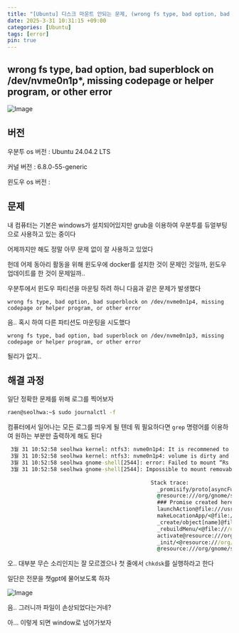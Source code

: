 ```yaml
---
title: "[Ubuntu] 디스크 마운트 안되는 문제, (wrong fs type, bad option, bad superblock on /dev/nvme0n1p*, missing codepage or helper program, or other error)"
date: 2025-3-31 10:31:15 +09:00
categories: [Ubuntu]
tags: [error]
pin: true
---
```


## wrong fs type, bad option, bad superblock on /dev/nvme0n1p*, missing codepage or helper program, or other error

![Image](https://github.com/user-attachments/assets/76287898-48c7-49a3-b571-b6fd8666db91)

## 버전

우분투 os 버전 : Ubuntu 24.04.2 LTS

커널 버전 : 6.8.0-55-generic

윈도우 os 버전 : 

## 문제

내 컴퓨터는 기본은 windows가 설치되어있지만 grub을 이용하여 우분투를 듀얼부팅으로 사용하고 있는 중이다

어제까지만 해도 정말 아무 문제 없이 잘 사용하고 있었다

헌데 어제 동아리 활동을 위해 윈도우에 docker를 설치한 것이 문제인 것일까, 윈도우 업데이트를 한 것이 문제일까..

우분투에서 윈도우 파티션을 마운팅 하려 하니 다음과 같은 문제가 발생했다

```
wrong fs type, bad option, bad superblock on /dev/nvme0n1p4, missing codepage or helper program, or other error
```

음.. 혹시 하여 다른 파티션도 마운팅을 시도했다

```
wrong fs type, bad option, bad superblock on /dev/nvme0n1p3, missing codepage or helper program, or other error
```

될리가 없지..

## 해결 과정

일단 정확한 문제를 위해 로그를 찍어보자

```cmd
raen@seolhwa:~$ sudo journalctl -f
```

컴퓨터에서 일어나는 모든 로그를 띄우게 될 텐데 뭐 필요하다면 `grep` 명령어를 이용하여 원하는 부분만 출력하게 해도 된다

```cmd
 3월 31 10:52:58 seolhwa kernel: ntfs3: nvme0n1p4: It is recommened to use chkdsk.
 3월 31 10:52:58 seolhwa kernel: ntfs3: nvme0n1p4: volume is dirty and "force" flag is not set!
 3월 31 10:52:58 seolhwa gnome-shell[2544]: error: Failed to mount “Rs Workspace”: Error mounting /dev/nvme0n1p4 at /media/raen/Rs Workspace: wrong fs type, bad option, bad superblock on /dev/nvme0n1p4, missing codepage or helper program, or other error
 3월 31 10:52:58 seolhwa gnome-shell[2544]: Impossible to mount removable Rs Workspace: Gio.IOErrorEnum: Error mounting /dev/nvme0n1p4 at /media/raen/Rs Workspace: wrong fs type, bad option, bad superblock on /dev/nvme0n1p4, missing codepage or helper program, or other error
                                             
                                             Stack trace:
                                               _promisify/proto[asyncFunc]/</<@resource:///org/gnome/gjs/modules/core/overrides/Gio.js:453:45
                                               @resource:///org/gnome/shell/ui/init.js:21:20
                                               ### Promise created here: ###
                                               launchAction@file:///usr/share/gnome-shell/extensions/ubuntu-dock@ubuntu.com/locations.js:632:35
                                               makeLocationApp/<@file:///usr/share/gnome-shell/extensions/ubuntu-dock@ubuntu.com/locations.js:1068:26
                                               _create/object[name]@file:///usr/share/gnome-shell/extensions/ubuntu-dock@ubuntu.com/utils.js:326:37
                                               _rebuildMenu/<@file:///usr/share/gnome-shell/extensions/ubuntu-dock@ubuntu.com/appIcons.js:1114:38
                                               activate@resource:///org/gnome/shell/ui/popupMenu.js:195:14
                                               _init/<@resource:///org/gnome/shell/ui/popupMenu.js:112:24
                                               @resource:///org/gnome/shell/ui/init.js:21:20
```

오.. 대부분 무슨 소리인지는 잘 모르겠으나 첫 줄에서 `chkdsk`를 실행하라고 한다

일단은 전문을 챗gpt에 물어보도록 하자

![Image](https://github.com/user-attachments/assets/05e30496-4fb7-4247-a241-87617d5711a8)

음.. 그러니까 파일이 손상되었다는거네?

아... 이렇게 되면 window로 넘어가보자